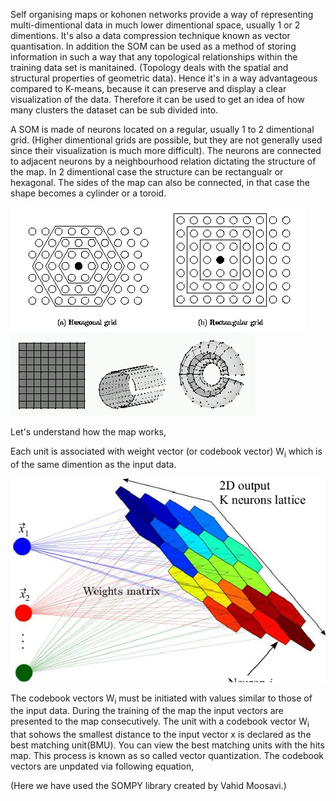 Self organising maps or kohonen networks provide a way of representing multi-dimentional data in much lower dimentional space, usually 1 or 2 dimentions. It's also a data compression technique known as vector quantisation. In addition the SOM can be used as a method of storing information in such a way that any topological relationships within the training data set is manitained. (Topology deals with the spatial and structural properties of geometric data). Hence it's in a way advantageous compared to K-means, because it can preserve and display a clear visualization of the data. Therefore it can be used to get an idea of how many clusters the dataset can be sub divided into.

A SOM is made of neurons located on a regular, usually 1 to 2 dimentional grid. (Higher dimentional grids are possible, but they are not generally used since their visualization is much more difficult). The neurons are connected to adjacent neurons by a neighbourhood relation dictating the structure of the map. In 2 dimentional case the structure can be rectangualr or hexagonal. The sides of the map can also be connected, in that case the shape becomes a cylinder or a toroid. 

<img src="grids.gif" alt="blobs" class="inline"/>

<img src="shapes.gif" alt="blobs" class="inline"/>

Let's understand how the map works, 

Each unit is associated with weight vector (or codebook vector) W<sub>i</sub>  which is of the same dimention as the input data. 

<img src="Figure_10.png" alt="blobs" class="inline"/>

The codebook vectors W<sub>i</sub> must be initiated with values similar to those of the input data. During the training of the map the input vectors are presented to the map consecutively. The unit with a codebook vector W<sub>i</sub> that sohows the smallest distance to the input vector x is declared as the best matching unit(BMU). You can view the best matching units with the hits map. This process is known as so called vector quantization.
The codebook vectors are unpdated via following equation, 


(Here we have used the SOMPY library created by Vahid Moosavi.)

